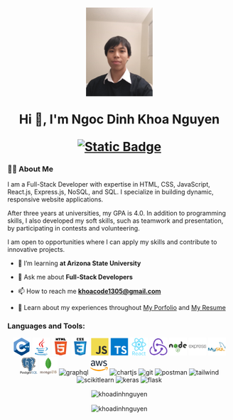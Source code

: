 <h1 align="center">
  <img src="./myPhoto.jpg" width="150px" height="200px" border-radius="20px" alt="my photo">
  <p>Hi 👋, I'm Ngoc Dinh Khoa Nguyen</p>
  <a href="https://www.linkedin.com/in/khoanguyenb203702b5/" target="_blank" rel="noreferrer">
    <img alt="Static Badge" src="https://img.shields.io/badge/LinkedIn-0072B1?style=for-the-badge">
  </a>
</h1>

<h3>🧑‍💻 About Me </h3>

<p>I am a Full-Stack Developer with expertise in HTML, CSS, JavaScript, React.js, Express.js, NoSQL, and SQL. I specialize in building dynamic, responsive website applications.</p>

<p>After three years at universities, my GPA is 4.0. In addition to programming skills, I also developed my soft skills, such as teamwork and presentation, by participating in contests and volunteering.</p>

<p>I am open to opportunities where I can apply my skills and contribute to innovative projects.</p>

- 🌱 I’m learning **at Arizona State University**

- 💬 Ask me about **Full-Stack Developers**

- 📫 How to reach me **khoacode1305@gmail.com**

- 📄 Learn about my experiences throughout [My Porfolio](https://ngocdinhkhoanguyen.com/) and [My Resume](https://drive.google.com/file/d/1ATc8ffDaachQaujMR-AEIr-MLqSmUOXT/view?usp=sharing)

<h3 align="left">Languages and Tools:</h3>
<p align="center">
  <img src="https://raw.githubusercontent.com/devicons/devicon/master/icons/cplusplus/cplusplus-original.svg" alt="cplusplus" width="40" height="40" title="Cpp"/>
  <img src="https://raw.githubusercontent.com/devicons/devicon/master/icons/java/java-original.svg" alt="java" width="40" height="40" title="Java"/>
  <img src="https://raw.githubusercontent.com/devicons/devicon/master/icons/html5/html5-original-wordmark.svg" alt="html5" width="40" height="40" title="HTML"/> 
  <img src="https://raw.githubusercontent.com/devicons/devicon/master/icons/css3/css3-original-wordmark.svg" alt="css3" width="40" height="40" title="CSS"/>
  <img src="https://raw.githubusercontent.com/devicons/devicon/master/icons/javascript/javascript-original.svg" alt="javascript" width="40" height="40" title="JavaScript"/>
  <img src="https://raw.githubusercontent.com/devicons/devicon/master/icons/typescript/typescript-original.svg" alt="typescript" width="40" height="40" title="TypeScript"/> 
  <img src="https://raw.githubusercontent.com/devicons/devicon/master/icons/react/react-original-wordmark.svg" alt="react" width="40" height="40" title="React"/> 
  <img src="https://raw.githubusercontent.com/devicons/devicon/master/icons/redux/redux-original.svg" alt="redux" width="40" height="40" title="Redux"/>
  <img src="https://raw.githubusercontent.com/devicons/devicon/master/icons/nodejs/nodejs-original-wordmark.svg" alt="nodejs" width="40" height="40" title="Node.js" /> 
  <img src="https://raw.githubusercontent.com/devicons/devicon/master/icons/express/express-original-wordmark.svg" alt="express" width="40" height="40" title="Express.js"/>
  <img src="https://raw.githubusercontent.com/devicons/devicon/master/icons/mysql/mysql-original-wordmark.svg" alt="mysql" width="40" height="40" title="MySQL"/>
  <img src="https://raw.githubusercontent.com/devicons/devicon/master/icons/postgresql/postgresql-original-wordmark.svg" alt="postgresql" width="40" height="40" title="PostgreSQL"/>
  <img src="https://raw.githubusercontent.com/devicons/devicon/master/icons/mongodb/mongodb-original-wordmark.svg" alt="mongodb" width="40" height="40" title="MongoDB"/>
  <img src="https://www.vectorlogo.zone/logos/graphql/graphql-icon.svg" alt="graphql" width="40" height="40" title="GraphQL"/>
  <img src="https://raw.githubusercontent.com/devicons/devicon/master/icons/amazonwebservices/amazonwebservices-original-wordmark.svg" alt="aws" width="40" height="40" title="AmazonWeb"/>
  <img src="https://www.chartjs.org/media/logo-title.svg" alt="chartjs" width="40" height="40" title="Chart.js"/>
  <img src="https://www.vectorlogo.zone/logos/git-scm/git-scm-icon.svg" alt="git" width="40" height="40" title="Git"/>
  <img src="https://www.vectorlogo.zone/logos/getpostman/getpostman-icon.svg" alt="postman" width="40" height="40" title="Postman"/>
  <img src="https://www.vectorlogo.zone/logos/tailwindcss/tailwindcss-icon.svg" alt="tailwind" width="40" height="40" title="Tailwind"/>
  <img src="https://cdn.jsdelivr.net/gh/devicons/devicon@latest/icons/scikitlearn/scikitlearn-original.svg" width="40" height="40" alt="scikitlearn" title="Scikit Learn" />
  <img src="https://cdn.jsdelivr.net/gh/devicons/devicon@latest/icons/keras/keras-original.svg" width="40" height="40" alt="keras" title="Keras"  />
  <img src="https://cdn.jsdelivr.net/gh/devicons/devicon@latest/icons/flask/flask-original.svg"  width="40" height="40" alt="flask" title="Flask"  />

</p>
<p align="center"><img align="center" src="https://github-readme-stats.vercel.app/api/top-langs?username=khoadinhnguyen&show_icons=true&locale=en&layout=compact" alt="khoadinhnguyen" /></p>

<p align="center"><img align="center" src="https://github-readme-streak-stats.herokuapp.com/?user=khoadinhnguyen&" alt="khoadinhnguyen" /></p>
